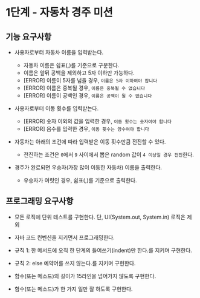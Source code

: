 # 1단계 - 자동차 경주 미션

## 기능 요구사항

- 사용자로부터 자동차 이름을 입력받는다.
  - 자동차 이름은 쉼표(,)를 기준으로 구분한다.
  - 이름은 앞뒤 공백을 제외하고 5자 이하만 가능하다.
  - [ERROR] 이름이 5자를 넘을 경우, `이름은 5자 이하여야 합니다`
  - [ERROR] 이름은 중복될 경우, `이름은 중복될 수 없습니다`
  - [ERROR] 이름이 공백인 경우, `이름은 공백이 될 수 없습니다`

- 사용자로부터 이동 횟수를 입력받는다.
  - [ERROR] 숫자 이외의 값을 입력한 경우, `이동 횟수는 숫자여야 합니다`
  - [ERROR] 음수를 입력한 경우, `이동 횟수는 양수여야 합니다`

- 자동차는 아래의 조건에 따라 입력받은 이동 횟수만큼 전진할 수 있다.
  - 전진하는 조건은 `0`에서 `9` 사이에서 뽑은 random 값이 `4 이상일 경우 전진`한다.

- 경주가 완료되면 우승자(가장 많이 이동한 자동차) 이름을 출력한다.
  - 우승자가 여럿인 경우, 쉼표(,)를 기준으로 출력한다.


## 프로그래밍 요구사항
- 모든 로직에 단위 테스트를 구현한다. 단, UI(System.out, System.in) 로직은 제외

- 자바 코드 컨벤션을 지키면서 프로그래밍한다.

- 규칙 1: 한 메서드에 오직 한 단계의 들여쓰기(indent)만 한다.를 지키며 구현한다.

- 규칙 2: else 예약어를 쓰지 않는다.를 지키며 구현한다.

- 함수(또는 메소드)의 길이가 15라인을 넘어가지 않도록 구현한다.

- 함수(또는 메소드)가 한 가지 일만 잘 하도록 구현한다.

